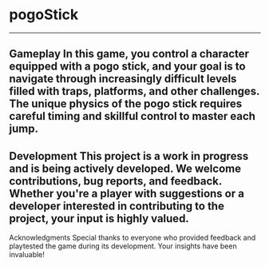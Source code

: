 # pogoStick
-------------------------------------
Gameplay
In this game, you control a character equipped with a pogo stick, and your goal is to navigate through increasingly difficult levels filled with traps, platforms, and other challenges. The unique physics of the pogo stick requires careful timing and skillful control to master each jump.
-------------------------------------
Development
This project is a work in progress and is being actively developed. We welcome contributions, bug reports, and feedback. Whether you're a player with suggestions or a developer interested in contributing to the project, your input is highly valued.
-------------------------------------
Acknowledgments
Special thanks to everyone who provided feedback and playtested the game during its development. Your insights have been invaluable!
